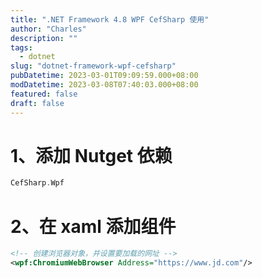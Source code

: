 ```yaml
---
title: ".NET Framework 4.8 WPF CefSharp 使用"
author: "Charles"
description: ""
tags:
  - dotnet
slug: "dotnet-framework-wpf-cefsharp"
pubDatetime: 2023-03-01T09:09:59.000+08:00
modDatetime: 2023-03-08T07:40:03.000+08:00
featured: false
draft: false
---
```


# 1、添加 Nutget 依赖

```go
CefSharp.Wpf
```

# 2、在 xaml 添加组件

```xml
<!-- 创建浏览器对象，并设置要加载的网址 -->
<wpf:ChromiumWebBrowser Address="https://www.jd.com"/>
```
